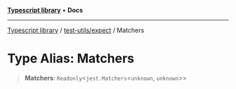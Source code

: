 [**Typescript library**](../../../index.md) • **Docs**

***

[Typescript library](../../../modules.md) / [test-utils/expect](../index.md) / Matchers

# Type Alias: Matchers

> **Matchers**: `Readonly`\<`jest.Matchers`\<`unknown`, `unknown`\>\>
